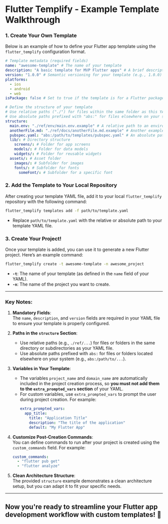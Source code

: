 # Flutter Templify - Example Template Walkthrough

### 1. Create Your Own Template  

Below is an example of how to define your Flutter app template using the `flutter_templify` configuration format.  

```yaml
# Template metadata (required fields)
name: "awesome-template" # The name of your template
description: "A basic template for MVP Flutter apps" # A brief description of the template
version: "1.0.0" # Semantic versioning for your template (e.g., 1.0.0)
platforms:
  - ios
  - android
  - web
isPackage: false # Set to true if the template is for a Flutter package

# Define the structure of your template
# Use relative paths ("./") for files within the same folder as this YAML file
# Use absolute paths prefixed with "abs:" for files elsewhere on your system
structure:
  main.env: "./ref/env/main.env.example" # A relative path to an environment file
  anotherFile.md: "./ref/docs/anotherFile.md.example" # Another example file
  pubspec.yaml: "abs:/path/to/templates/pubspec.yaml" # An absolute path to a configuration file
  lib/: # Directory structure
    screens/: # Folder for app screens
    models/: # Folder for data models
    widgets/: # Folder for reusable widgets
  assets/: # Asset folder
    images/: # Subfolder for images
    fonts/: # Subfolder for fonts
      someFont/: # Subfolder for a specific font
```



### 2. Add the Template to Your Local Repository  

After creating your template YAML file, add it to your local `flutter_templify` repository with the following command:

```bash
flutter_templify templates add -f path/to/template.yaml
```

- Replace `path/to/template.yaml` with the relative or absolute path to your template YAML file.



### 3. Create Your Project!  

Once your template is added, you can use it to generate a new Flutter project. Here’s an example command:  

```bash
flutter_templify create -t awesome-template -n awesome_project
```

- **`-t`**: The name of your template (as defined in the `name` field of your YAML).  
- **`-n`**: The name of the project you want to create.  

---

### Key Notes:

1. **Mandatory Fields**:  
   The `name`, `description`, and `version` fields are required in your YAML file to ensure your template is properly configured.  

2. **Paths in the `structure` Section**:  
   - Use relative paths (e.g., `./ref/...`) for files or folders in the same directory or subdirectories as your YAML file.  
   - Use absolute paths prefixed with `abs:` for files or folders located elsewhere on your system (e.g., `abs:/path/to/...`).  

3. **Variables in Your Template**:  
   - The variables `project_name` and `domain_name` are automatically included in the project creation process, so **you must not add them to the `extra_prompted_vars` section** of your YAML.  
   - For custom variables, use `extra_prompted_vars` to prompt the user during project creation. For example:  
     ```yaml
     extra_prompted_vars:
       app_title:
         title: "Application Title"
         description: "The title of the application"
         default: "My Flutter App"
     ```  

4. **Customize Post-Creation Commands**:  
   You can define commands to run after your project is created using the `custom_commands` field. For example:  
   ```yaml
   custom_commands:
     - "flutter pub get"
     - "flutter analyze"
   ```

5. **Clean Architecture Structure**:  
   The provided `structure` example demonstrates a clean architecture setup, but you can adapt it to fit your specific needs.  


---

## Now you're ready to streamline your Flutter app development workflow with custom templates! 🎉  


